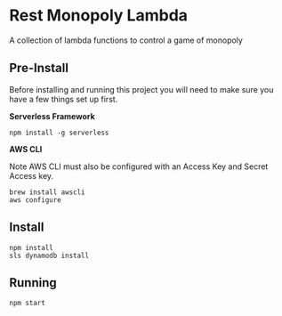 # Rest Monopoly Lambda
A collection of lambda functions to control a game of monopoly

## Pre-Install
Before installing and running this project you will need to make sure you have a few things set up first.

**Serverless Framework**
```
npm install -g serverless
```
**AWS CLI**

Note AWS CLI must also be configured with an Access Key and Secret Access key.
```
brew install awscli
aws configure
```

## Install
```
npm install
sls dynamodb install
```
## Running
```
npm start
```
